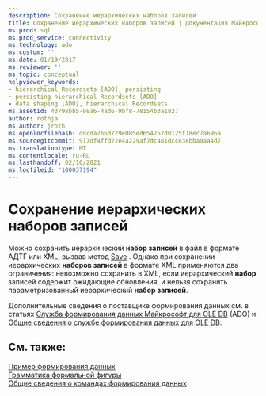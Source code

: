 ```yaml
---
description: Сохранение иерархических наборов записей
title: Сохранение иерархических наборов записей | Документация Майкрософт
ms.prod: sql
ms.prod_service: connectivity
ms.technology: ado
ms.custom: ''
ms.date: 01/19/2017
ms.reviewer: ''
ms.topic: conceptual
helpviewer_keywords:
- hierarchical Recordsets [ADO], persisting
- persisting hierarchical Recordsets [ADO]
- data shaping [ADO], hierarchical Recordsets
ms.assetid: 43798bb5-98a6-4ad6-9bf8-78154b3a1827
author: rothja
ms.author: jroth
ms.openlocfilehash: ddcda766d729e085ed654757d0125f18ec7a696a
ms.sourcegitcommit: 917df4ffd22e4a229af7dc481dcce3ebba0aa4d7
ms.translationtype: MT
ms.contentlocale: ru-RU
ms.lasthandoff: 02/10/2021
ms.locfileid: "100037194"
---
```

# <a name="persisting-hierarchical-recordsets"></a>Сохранение иерархических наборов записей
Можно сохранить иерархический **набор записей** в файл в формате АДТГ или XML, вызвав метод [Save](../../../ado/reference/ado-api/save-method.md) . Однако при сохранении иерархических **наборов записей** в формате XML применяются два ограничения: невозможно сохранить в XML, если иерархический **набор** записей содержит ожидающие обновления, и нельзя сохранить параметризованный иерархический **набор записей**.  
  
 Дополнительные сведения о поставщике формирования данных см. в статьях [Служба формирования данных Майкрософт для OLE DB](../../../ado/guide/appendixes/microsoft-data-shaping-service-for-ole-db-ado-service-provider.md) (ADO) и [Общие сведения о службе формирования данных для OLE DB](/previous-versions/windows/desktop/ms719615(v=vs.85)).  
  
## <a name="see-also"></a>См. также:  
 [Пример формирования данных](../../../ado/guide/data/data-shaping-example.md)   
 [Грамматика формальной фигуры](../../../ado/guide/data/formal-shape-grammar.md)   
 [Общие сведения о командах формирования данных](../../../ado/guide/data/shape-commands-in-general.md)